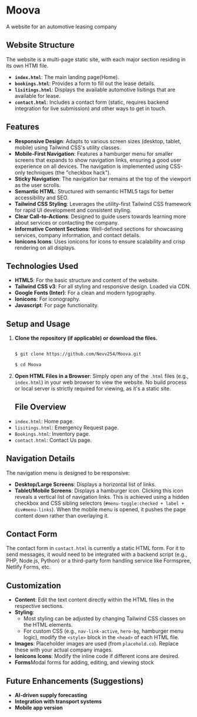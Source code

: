 # Moova
A website for an automotive leasing company 

## Website Structure

The website is a multi-page static site, with each major section residing in its own HTMl file.
* **`index.html`**: The main landing page(Home).
* **`bookings.html`**: Provides a form to fill out the lease details.
* **`lisitings.html`**: Displays the available automotive lisitings that are available for lease.
* **`contact.html`**: Includes a contact form (static, requires backend integration for live submission) and other ways to get in touch.

## Features

* **Responsive Design**: Adapts to various screen sizes (desktop, tablet, mobile) using Tailwind CSS's utility classes.
* **Mobile-First Navigation**: Features a hamburger menu for smaller screens that expands to show navigation links, ensuring a good user experience on all devices. The navigation is implemented using CSS-only techniques (the "checkbox hack").
* **Sticky Navigation**: The navigation bar remains at the top of the viewport as the user scrolls.
* **Semantic HTML**: Structured with semantic HTML5 tags for better accessibility and SEO.
* **Tailwind CSS Styling**: Leverages the utility-first Tailwind CSS framework for rapid UI development and consistent styling.
* **Clear Call-to-Actions**: Designed to guide users towards learning more about services or contacting the company.
* **Informative Content Sections**: Well-defined sections for showcasing services, company information, and contact details.
* **Ionicons Icons**: Uses ionicons for icons to ensure scalability and crisp rendering on all displays.

## Technologies Used

* **HTML5**: For the basic structure and content of the website.
* **Tailwind CSS v3**: For all styling and responsive design. Loaded via CDN.
* **Google Fonts (Inter)**: For a clean and modern typography.
* **Ionicons**: For iconography.
* **Javascript**: For page functionality.

## Setup and Usage

1.  **Clone the repository (if applicable) or download the files.**
    ```bash

    $ git clone https://github.com/Nevv254/Moova.git

    $ cd Moova
    ```
2.  **Open HTML Files in a Browser**:
    Simply open any of the `.html` files (e.g., `index.html`) in your web browser to view the website. No build process or local server is strictly required for viewing, as it's a static site.

    ## File Overview

* `index.html`: Home page.
* `lisitings.html`: Emergency Request page.
* `Bookings.html`: Inventory page.
* `contact.html`: Contact Us page.

## Navigation Details

The navigation menu is designed to be responsive:
* **Desktop/Large Screens**: Displays a horizontal list of links.
* **Tablet/Mobile Screens**: Displays a hamburger icon. Clicking this icon reveals a vertical list of navigation links. This is achieved using a hidden checkbox and CSS sibling selectors (`#menu-toggle:checked + label + div#menu-links`). When the mobile menu is opened, it pushes the page content down rather than overlaying it.

## Contact Form

The contact form in `contact.html` is currently a static HTML form. For it to send messages, it would need to be integrated with a backend script (e.g., PHP, Node.js, Python) or a third-party form handling service like Formspree, Netlify Forms, etc.

## Customization

* **Content**: Edit the text content directly within the HTML files in the respective sections.
* **Styling**:
    * Most styling can be adjusted by changing Tailwind CSS classes on the HTML elements.
    * For custom CSS (e.g., `nav-link-active`, `hero-bg`, hamburger menu logic), modify the `<style>` block in the `<head>` of each HTML file.
* **Images**: Placeholder images are used (from `placehold.co`). Replace these with your actual company images.
* **Ionicons Icons**: Modify the inline  code if different icons are desired.
* **Forms**Modal forms for adding, editing, and viewing stock 

## Future Enhancements (Suggestions)
* **AI-driven supply forecasting**
* **Integration with transport systems**
* **Mobile app version**







